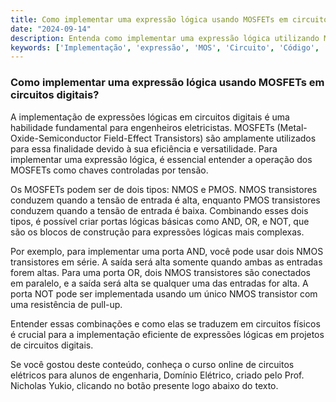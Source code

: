```yaml
---
title: Como implementar uma expressão lógica usando MOSFETs em circuitos digitais?
date: "2024-09-14"
description: Entenda como implementar uma expressão lógica utilizando MOSFETs em circuitos digitais.
keywords: ['Implementação', 'expressão', 'MOS', 'Circuito', 'Código', 'vice-versa', 'Sequencial']
---
```


### Como implementar uma expressão lógica usando MOSFETs em circuitos digitais?

A implementação de expressões lógicas em circuitos digitais é uma habilidade fundamental para engenheiros eletricistas. MOSFETs (Metal-Oxide-Semiconductor Field-Effect Transistors) são amplamente utilizados para essa finalidade devido à sua eficiência e versatilidade. Para implementar uma expressão lógica, é essencial entender a operação dos MOSFETs como chaves controladas por tensão.

Os MOSFETs podem ser de dois tipos: NMOS e PMOS. NMOS transistores conduzem quando a tensão de entrada é alta, enquanto PMOS transistores conduzem quando a tensão de entrada é baixa. Combinando esses dois tipos, é possível criar portas lógicas básicas como AND, OR, e NOT, que são os blocos de construção para expressões lógicas mais complexas.

Por exemplo, para implementar uma porta AND, você pode usar dois NMOS transistores em série. A saída será alta somente quando ambas as entradas forem altas. Para uma porta OR, dois NMOS transistores são conectados em paralelo, e a saída será alta se qualquer uma das entradas for alta. A porta NOT pode ser implementada usando um único NMOS transistor com uma resistência de pull-up.

Entender essas combinações e como elas se traduzem em circuitos físicos é crucial para a implementação eficiente de expressões lógicas em projetos de circuitos digitais.

Se você gostou deste conteúdo, conheça o curso online de circuitos elétricos para alunos de engenharia, Domínio Elétrico, criado pelo Prof. Nicholas Yukio, clicando no botão presente logo abaixo do texto.